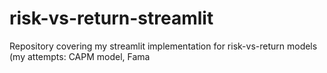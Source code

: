 # risk-vs-return-streamlit
Repository covering my streamlit implementation for risk-vs-return models (my attempts: CAPM model, Fama
